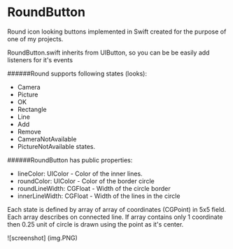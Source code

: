# RoundButton
Round icon looking buttons implemented in Swift created for the purpose of one of my projects. 

RoundButton.swift inherits from UIButton, so you can be be easily add listeners for it's events

######Round supports following states (looks): 
* Camera
* Picture
* OK
* Rectangle
* Line
* Add
* Remove
* CameraNotAvailable
* PictureNotAvailable 
states.

######RoundButton has public properties: 
* lineColor: UIColor - Color of the inner lines. 
* roundColor: UIColor - Color of the border circle
* roundLineWidth: CGFloat - Width of the circle border
* innerLineWidth: CGFloat - Width of the lines in the circle

Each state is defined by array of array of coordinates (CGPoint) in 5x5 field. Each array describes on connected line. If array contains only 1 coordinate then 0.25 unit of circle is drawn using the point as it's center. 

![screenshot]
(img.PNG)

